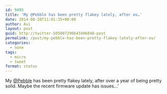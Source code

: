 ```yaml
---
id: 9495
title: 'My @Pebble has been pretty flakey lately, after ov…'
date: 2014-08-28T11:01:35+00:00
author: Avi
layout: post
guid: http://twitter-505007290643406848-post
permalink: /post/my-pebble-has-been-pretty-flakey-lately-after-ov/
categories:
  - none
tags:
  - micro
  - tweet
format: status
---
```

My [@Pebble](http://twitter.com/Pebble) has been pretty flakey lately, after over a year of being pretty solid. Maybe the recent firmware update has issues…'